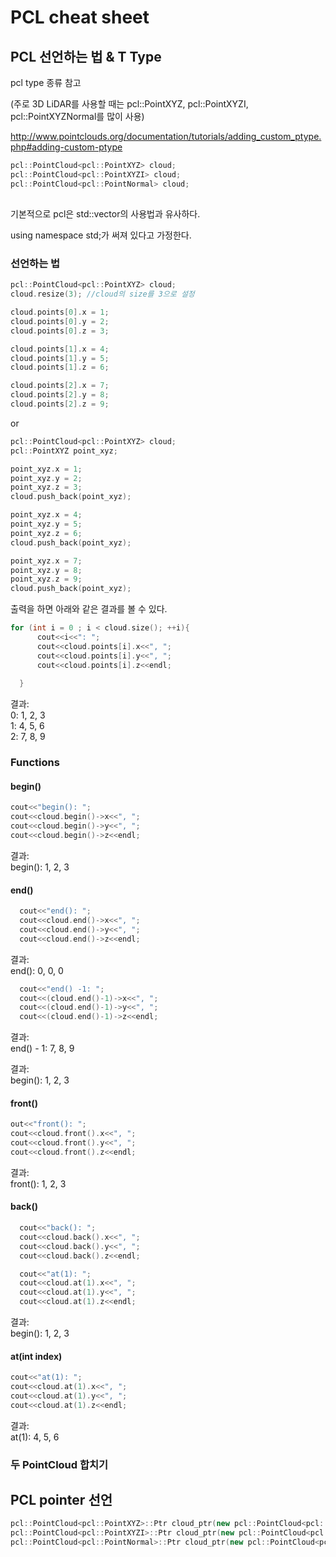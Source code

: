 # PCL cheat sheet

## PCL 선언하는 법 & T Type

pcl type 종류 참고

(주로 3D LiDAR를 사용할 때는 pcl::PointXYZ, pcl::PointXYZI, pcl::PointXYZNormal를 많이 사용)


http://www.pointclouds.org/documentation/tutorials/adding_custom_ptype.php#adding-custom-ptype

```cpp
pcl::PointCloud<pcl::PointXYZ> cloud;
pcl::PointCloud<pcl::PointXYZI> cloud;
pcl::PointCloud<pcl::PointNormal> cloud;
```
## 

기본적으로 pcl은 std::vector의 사용법과 유사하다.

using namespace std;가 써져 있다고 가정한다.

### 선언하는 법
```cpp
pcl::PointCloud<pcl::PointXYZ> cloud;
cloud.resize(3); //cloud의 size를 3으로 설정 

cloud.points[0].x = 1;
cloud.points[0].y = 2;
cloud.points[0].z = 3;

cloud.points[1].x = 4;
cloud.points[1].y = 5;
cloud.points[1].z = 6;

cloud.points[2].x = 7;
cloud.points[2].y = 8;
cloud.points[2].z = 9;

```

or
```cpp
pcl::PointCloud<pcl::PointXYZ> cloud;
pcl::PointXYZ point_xyz;

point_xyz.x = 1;
point_xyz.y = 2;
point_xyz.z = 3;
cloud.push_back(point_xyz);

point_xyz.x = 4;
point_xyz.y = 5;
point_xyz.z = 6;
cloud.push_back(point_xyz);

point_xyz.x = 7;
point_xyz.y = 8;
point_xyz.z = 9;
cloud.push_back(point_xyz);
```
출력을 하면 아래와 같은 결과를 볼 수 있다.
```cpp
for (int i = 0 ; i < cloud.size(); ++i){
      cout<<i<<": ";
      cout<<cloud.points[i].x<<", ";
      cout<<cloud.points[i].y<<", ";
      cout<<cloud.points[i].z<<endl;
      
  }
```
결과:<br/>
0: 1, 2, 3 <br/> 
1: 4, 5, 6 <br/>
2: 7, 8, 9 

### Functions

#### begin()

```cpp
cout<<"begin(): ";
cout<<cloud.begin()->x<<", ";
cout<<cloud.begin()->y<<", ";
cout<<cloud.begin()->z<<endl;
```
결과:<br/>
begin(): 1, 2, 3

#### end()

```cpp
  cout<<"end(): ";
  cout<<cloud.end()->x<<", ";
  cout<<cloud.end()->y<<", ";
  cout<<cloud.end()->z<<endl;
```
결과:<br/>
end(): 0, 0, 0

```cpp
  cout<<"end() -1: ";
  cout<<(cloud.end()-1)->x<<", ";
  cout<<(cloud.end()-1)->y<<", ";
  cout<<(cloud.end()-1)->z<<endl;
```
결과:<br/>
end() - 1: 7, 8, 9


결과:<br/>
begin(): 1, 2, 3

#### front()
```cpp
out<<"front(): ";
cout<<cloud.front().x<<", ";
cout<<cloud.front().y<<", ";
cout<<cloud.front().z<<endl;
```
결과:<br/>
front(): 1, 2, 3

#### back()

```cpp
  cout<<"back(): ";
  cout<<cloud.back().x<<", ";
  cout<<cloud.back().y<<", ";
  cout<<cloud.back().z<<endl;

  cout<<"at(1): ";
  cout<<cloud.at(1).x<<", ";
  cout<<cloud.at(1).y<<", ";
  cout<<cloud.at(1).z<<endl;
```
결과:<br/>
begin(): 1, 2, 3

#### at(int index)
```cpp
cout<<"at(1): ";
cout<<cloud.at(1).x<<", ";
cout<<cloud.at(1).y<<", ";
cout<<cloud.at(1).z<<endl;
```
결과:<br/>
at(1): 4, 5, 6




### 두 PointCloud 합치기

## PCL pointer 선언

```cpp
pcl::PointCloud<pcl::PointXYZ>::Ptr cloud_ptr(new pcl::PointCloud<pcl::PointXYZ>());
pcl::PointCloud<pcl::PointXYZI>::Ptr cloud_ptr(new pcl::PointCloud<pcl::PointXYZI>());
pcl::PointCloud<pcl::PointNormal>::Ptr cloud_ptr(new pcl::PointCloud<pcl::PointXYZNormal>());
```



